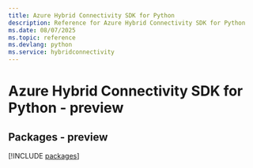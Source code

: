 ```yaml
---
title: Azure Hybrid Connectivity SDK for Python
description: Reference for Azure Hybrid Connectivity SDK for Python
ms.date: 08/07/2025
ms.topic: reference
ms.devlang: python
ms.service: hybridconnectivity
---
```

# Azure Hybrid Connectivity SDK for Python - preview
## Packages - preview
[!INCLUDE [packages](hybrid-connectivity-index.md)]